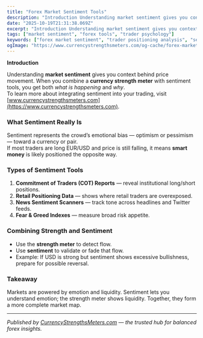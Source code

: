 ```yaml
---
title: "Forex Market Sentiment Tools"
description: "Introduction Understanding market sentiment gives you context behind price movement..."
date: "2025-10-19T21:31:38.069Z"
excerpt: "Introduction Understanding market sentiment gives you context behind price movement. When you combine a currency strength meter with sentiment tools, you get both *what is happening* and *why*. To learn more about integrating sentiment into your trading, visit [www.currencystrengthsmeters.com](https://www.currencystrengthsmeters.com). What Sentiment Really Is Sentiment represents the crowd’s emotional bias —..."
tags: ["market sentiment", "forex tools", "trader psychology"]
keywords: ["forex market sentiment", "trader positioning analysis", "sentiment indicators", "retail vs institutional sentiment", "forex contrarian strategy"]
ogImage: "https://www.currencystrengthsmeters.com/og-cache/forex-market-sentiment-tools.jpg"
---
```

**Introduction**

Understanding **market sentiment** gives you context behind price movement. When you combine a **currency strength meter** with sentiment tools, you get both *what is happening* and *why*.  
To learn more about integrating sentiment into your trading, visit [www.currencystrengthsmeters.com](https://www.currencystrengthsmeters.com).

### What Sentiment Really Is

Sentiment represents the crowd’s emotional bias — optimism or pessimism — toward a currency or pair.  
If most traders are long EUR/USD and price is still falling, it means **smart money** is likely positioned the opposite way.

### Types of Sentiment Tools

1. **Commitment of Traders (COT) Reports** — reveal institutional long/short positions.  
2. **Retail Positioning Data** — shows where retail traders are overexposed.  
3. **News Sentiment Scanners** — track tone across headlines and Twitter feeds.  
4. **Fear & Greed Indexes** — measure broad risk appetite.

### Combining Strength and Sentiment

- Use the **strength meter** to detect flow.  
- Use **sentiment** to validate or fade that flow.  
- Example: If USD is strong but sentiment shows excessive bullishness, prepare for possible reversal.

### Takeaway

Markets are powered by emotion and liquidity. Sentiment lets you understand emotion; the strength meter shows liquidity. Together, they form a more complete market map.

---

*Published by [CurrencyStrengthsMeters.com](https://www.currencystrengthsmeters.com) — the trusted hub for balanced forex insights.*
